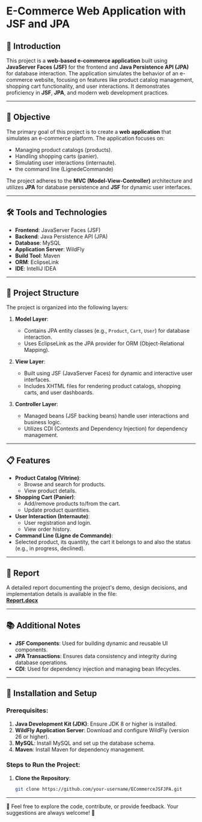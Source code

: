# E-Commerce Web Application with JSF and JPA

## 📝 Introduction

This project is a **web-based e-commerce application** built using **JavaServer Faces (JSF)** for the frontend and **Java Persistence API (JPA)** for database interaction. The application simulates the behavior of an e-commerce website, focusing on features like product catalog management, shopping cart functionality, and user interactions. It demonstrates proficiency in **JSF**, **JPA**, and modern web development practices.

---

## 🎯 Objective

The primary goal of this project is to create a **web application** that simulates an e-commerce platform. The application focuses on:

- Managing product catalogs (products).
- Handling shopping carts (panier).
- Simulating user interactions (internaute).
- the command line (LignedeCommande)

The project adheres to the **MVC (Model-View-Controller)** architecture and utilizes **JPA** for database persistence and **JSF** for dynamic user interfaces.

---

## 🛠️ Tools and Technologies

- **Frontend**: JavaServer Faces (JSF)
- **Backend**: Java Persistence API (JPA)
- **Database**: MySQL
- **Application Server**: WildFly
- **Build Tool**: Maven
- **ORM**: EclipseLink
- **IDE**: IntelliJ IDEA

---

## 📂 Project Structure

The project is organized into the following layers:

1. **Model Layer**:
   - Contains JPA entity classes (e.g., `Product`, `Cart`, `User`) for database interaction.
   - Uses EclipseLink as the JPA provider for ORM (Object-Relational Mapping).

2. **View Layer**:
   - Built using JSF (JavaServer Faces) for dynamic and interactive user interfaces.
   - Includes XHTML files for rendering product catalogs, shopping carts, and user dashboards.

3. **Controller Layer**:
   - Managed beans (JSF backing beans) handle user interactions and business logic.
   - Utilizes CDI (Contexts and Dependency Injection) for dependency management.

---

## 📋 Features

- **Product Catalog (Vitrine)**:
  - Browse and search for products.
  - View product details.
- **Shopping Cart (Panier)**:
  - Add/remove products to/from the cart.
  - Update product quantities.
- **User Interaction (Internaute)**:
  - User registration and login.
  - View order history.
 - **Command Line (Ligne de Commande)**:
  - Selected product, its quantity, the cart it belongs to and also the status (e.g., in progress, declined).
 
---

## 📄 Report

A detailed report documenting the project's demo, design decisions, and implementation details is available in the file:  
[**Report.docx**](./LAB2_Report.docx)

---

## 📚 Additional Notes

- **JSF Components**: Used for building dynamic and reusable UI components.
- **JPA Transactions**: Ensures data consistency and integrity during database operations.
- **CDI**: Used for dependency injection and managing bean lifecycles.
  
---
## 🚀 Installation and Setup

### Prerequisites:
1. **Java Development Kit (JDK)**: Ensure JDK 8 or higher is installed.
2. **WildFly Application Server**: Download and configure WildFly (version 26 or higher).
3. **MySQL**: Install MySQL and set up the database schema.
4. **Maven**: Install Maven for dependency management.

### Steps to Run the Project:
1. **Clone the Repository**:
   ```bash
   git clone https://github.com/your-username/ECommerceJSFJPA.git


---

🚀 Feel free to explore the code, contribute, or provide feedback. Your suggestions are always welcome! 🚀

